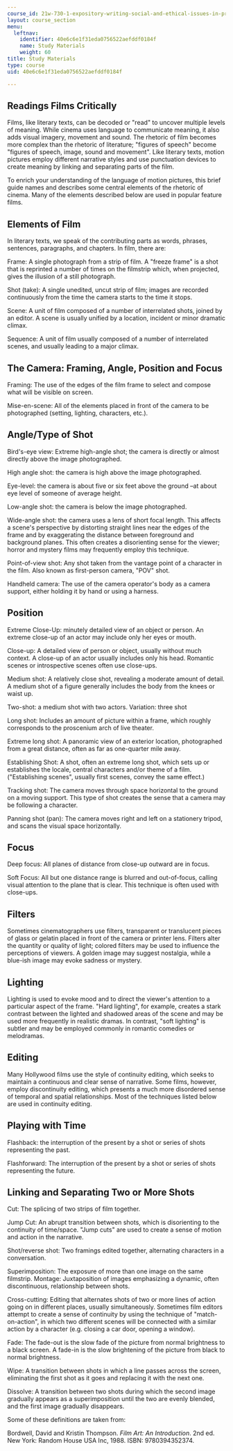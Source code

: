 ```yaml
---
course_id: 21w-730-1-expository-writing-social-and-ethical-issues-in-print-photography-and-film-fall-2005
layout: course_section
menu:
  leftnav:
    identifier: 40e6c6e1f31eda0756522aefddf0184f
    name: Study Materials
    weight: 60
title: Study Materials
type: course
uid: 40e6c6e1f31eda0756522aefddf0184f

---
```


Readings Films Critically
-------------------------

Films, like literary texts, can be decoded or "read" to uncover multiple levels of meaning. While cinema uses language to communicate meaning, it also adds visual imagery, movement and sound. The rhetoric of film becomes more complex than the rhetoric of literature; "figures of speech" become "figures of speech, image, sound and movement". Like literary texts, motion pictures employ different narrative styles and use punctuation devices to create meaning by linking and separating parts of the film.

To enrich your understanding of the language of motion pictures, this brief guide names and describes some central elements of the rhetoric of cinema. Many of the elements described below are used in popular feature films.

Elements of Film
----------------

In literary texts, we speak of the contributing parts as words, phrases, sentences, paragraphs, and chapters. In film, there are:

Frame: A single photograph from a strip of film. A "freeze frame" is a shot that is reprinted a number of times on the filmstrip which, when projected, gives the illusion of a still photograph.

Shot (take): A single unedited, uncut strip of film; images are recorded continuously from the time the camera starts to the time it stops.

Scene: A unit of film composed of a number of interrelated shots, joined by an editor. A scene is usually unified by a location, incident or minor dramatic climax.

Sequence: A unit of film usually composed of a number of interrelated scenes, and usually leading to a major climax.

The Camera: Framing, Angle, Position and Focus
----------------------------------------------

Framing: The use of the edges of the film frame to select and compose what will be visible on screen.

Mise-en-scene: All of the elements placed in front of the camera to be photographed (setting, lighting, characters, etc.).

Angle/Type of Shot
------------------

Bird's-eye view: Extreme high-angle shot; the camera is directly or almost directly above the image photographed.

High angle shot: the camera is high above the image photographed.

Eye-level: the camera is about five or six feet above the ground –at about eye level of someone of average height.

Low-angle shot: the camera is below the image photographed.

Wide-angle shot: the camera uses a lens of short focal length. This affects a scene's perspective by distorting straight lines near the edges of the frame and by exaggerating the distance between foreground and background planes. This often creates a disorienting sense for the viewer; horror and mystery films may frequently employ this technique.

Point-of-view shot: Any shot taken from the vantage point of a character in the film. Also known as first-person camera, "POV" shot.

Handheld camera: The use of the camera operator's body as a camera support, either holding it by hand or using a harness.

Position
--------

Extreme Close-Up: minutely detailed view of an object or person. An extreme close-up of an actor may include only her eyes or mouth.

Close-up: A detailed view of person or object, usually without much context. A close-up of an actor usually includes only his head. Romantic scenes or introspective scenes often use close-ups.

Medium shot: A relatively close shot, revealing a moderate amount of detail. A medium shot of a figure generally includes the body from the knees or waist up.

Two-shot: a medium shot with two actors. Variation: three shot

Long shot: Includes an amount of picture within a frame, which roughly corresponds to the proscenium arch of live theater.

Extreme long shot: A panoramic view of an exterior location, photographed from a great distance, often as far as one-quarter mile away.

Establishing Shot: A shot, often an extreme long shot, which sets up or establishes the locale, central characters and/or theme of a film. ("Establishing scenes", usually first scenes, convey the same effect.)

Tracking shot: The camera moves through space horizontal to the ground on a moving support. This type of shot creates the sense that a camera may be following a character.

Panning shot (pan): The camera moves right and left on a stationery tripod, and scans the visual space horizontally.

Focus
-----

Deep focus: All planes of distance from close-up outward are in focus.

Soft Focus: All but one distance range is blurred and out-of-focus, calling visual attention to the plane that is clear. This technique is often used with close-ups.

Filters
-------

Sometimes cinematographers use filters, transparent or translucent pieces of glass or gelatin placed in front of the camera or printer lens. Filters alter the quantity or quality of light; colored filters may be used to influence the perceptions of viewers. A golden image may suggest nostalgia, while a blue-ish image may evoke sadness or mystery.

Lighting
--------

Lighting is used to evoke mood and to direct the viewer's attention to a particular aspect of the frame. "Hard lighting", for example, creates a stark contrast between the lighted and shadowed areas of the scene and may be used more frequently in realistic dramas. In contrast, "soft lighting" is subtler and may be employed commonly in romantic comedies or melodramas.

Editing
-------

Many Hollywood films use the style of continuity editing, which seeks to maintain a continuous and clear sense of narrative. Some films, however, employ discontinuity editing, which presents a much more disordered sense of temporal and spatial relationships. Most of the techniques listed below are used in continuity editing.

Playing with Time
-----------------

Flashback: the interruption of the present by a shot or series of shots representing the past.

Flashforward: The interruption of the present by a shot or series of shots representing the future.

Linking and Separating Two or More Shots
----------------------------------------

Cut: The splicing of two strips of film together.

Jump Cut: An abrupt transition between shots, which is disorienting to the continuity of time/space. "Jump cuts" are used to create a sense of motion and action in the narrative.

Shot/reverse shot: Two framings edited together, alternating characters in a conversation.

Superimposition: The exposure of more than one image on the same filmstrip. Montage: Juxtaposition of images emphasizing a dynamic, often discontinuous, relationship between shots.

Cross-cutting: Editing that alternates shots of two or more lines of action going on in different places, usually simultaneously. Sometimes film editors attempt to create a sense of continuity by using the technique of "match-on-action", in which two different scenes will be connected with a similar action by a character (e.g. closing a car door, opening a window).

Fade: The fade-out is the slow fade of the picture from normal brightness to a black screen. A fade-in is the slow brightening of the picture from black to normal brightness.

Wipe: A transition between shots in which a line passes across the screen, eliminating the first shot as it goes and replacing it with the next one.

Dissolve: A transition between two shots during which the second image gradually appears as a superimposition until the two are evenly blended, and the first image gradually disappears.

Some of these definitions are taken from:

Bordwell, David and Kristin Thompson. _Film Art: An Introduction_. 2nd ed. New York: Random House USA Inc, 1988. ISBN: 9780394352374.